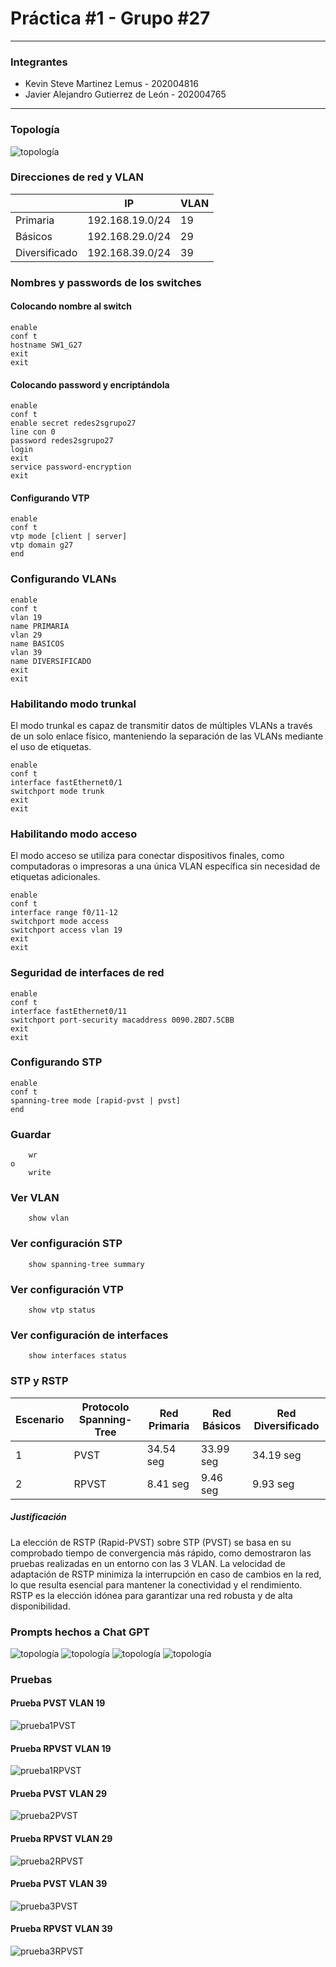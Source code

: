 # Práctica #1 - Grupo #27

---

### Integrantes
- Kevin Steve Martinez Lemus - 202004816
- Javier Alejandro Gutierrez de León - 202004765 

---
### Topología
![topología](./img/Topo.png)

### Direcciones de red y VLAN
|               | IP              |VLAN |
|---------------|-----------------|-----|
| Primaria      | 192.168.19.0/24 |19   |
| Básicos       | 192.168.29.0/24 |29   |
| Diversificado | 192.168.39.0/24 |39   |

### Nombres y passwords de los switches
#### Colocando nombre al switch
```
enable
conf t
hostname SW1_G27
exit
exit
```

#### Colocando password y encriptándola
```
enable
conf t
enable secret redes2sgrupo27
line con 0
password redes2sgrupo27
login
exit
service password-encryption 
exit
```

#### Configurando VTP
```
enable
conf t
vtp mode [client | server]
vtp domain g27
end
```

### Configurando VLANs
```
enable
conf t
vlan 19
name PRIMARIA
vlan 29
name BASICOS
vlan 39
name DIVERSIFICADO
exit
exit
```

### Habilitando modo trunkal
El modo trunkal es capaz de transmitir datos de múltiples VLANs a través de un solo enlace físico, manteniendo la separación de las VLANs mediante el uso de etiquetas.
```
enable
conf t
interface fastEthernet0/1
switchport mode trunk
exit
exit
```

### Habilitando modo acceso
El modo acceso se utiliza para conectar dispositivos finales, como computadoras o impresoras a una única VLAN específica sin necesidad de etiquetas adicionales.
```
enable
conf t
interface range f0/11-12
switchport mode access
switchport access vlan 19
exit
exit
```

### Seguridad de interfaces de red
```
enable
conf t
interface fastEthernet0/11
switchport port-security macaddress 0090.2BD7.5CBB
exit
exit
```

### Configurando STP
```
enable
conf t
spanning-tree mode [rapid-pvst | pvst]
end
```

### Guardar
```
    wr
o 
    write
```

### Ver VLAN
```
    show vlan
```

### Ver configuración STP
```
    show spanning-tree summary
```

### Ver configuración VTP
```
    show vtp status
```

### Ver configuración de interfaces
```
    show interfaces status
```

### STP y RSTP
|Escenario|Protocolo Spanning-Tree | Red Primaria | Red Básicos    | Red Diversificado |
|---------|------------------------|--------------|----------------|-------------------|
|1        |PVST                    | 34.54 seg    |  33.99 seg     |  34.19 seg        |
|2        |RPVST                   |  8.41 seg    |   9.46 seg     |   9.93 seg        |

##### Justificación
La elección de RSTP (Rapid-PVST) sobre STP (PVST) se basa en su comprobado tiempo de convergencia más rápido, como demostraron las pruebas realizadas en un entorno con las 3 VLAN. La velocidad de adaptación de RSTP minimiza la interrupción en caso de cambios en la red, lo que resulta esencial para mantener la conectividad y el rendimiento. RSTP es la elección idónea para garantizar una red robusta y de alta disponibilidad.

### Prompts hechos a Chat GPT
![topología](./img/CHAT1.png)
![topología](./img/CHAT2.png)
![topología](./img/CHAT3.png)
![topología](./img/CHAT4.png)

### Pruebas

#### Prueba PVST VLAN 19
![prueba1PVST](./img/Prueba1PVST.png)
#### Prueba RPVST VLAN 19
![prueba1RPVST](./img/Prueba1RPVST.png)

#### Prueba PVST VLAN 29
![prueba2PVST](./img/Prueba2PVST.png)
#### Prueba RPVST VLAN 29
![prueba2RPVST](./img/Prueba2RPVST.png)

#### Prueba PVST VLAN 39
![prueba3PVST](./img/Prueba3PVST.png)
#### Prueba RPVST VLAN 39
![prueba3RPVST](./img/Prueba3RPVST.png)